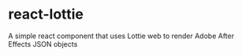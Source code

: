 # react-lottie
A simple react component that uses Lottie web to render Adobe After Effects JSON objects
